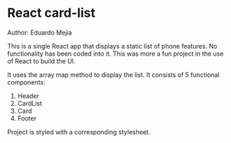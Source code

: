 # React card-list

Author: Eduardo Mejia

This is a single React app that displays a static list of phone features. No functionality has been coded into it. This was more a fun project in the use of React to build the UI.

It uses the array map method to display the list. It consists of 5 functional components:

1.  Header
2.  CardList
3.  Card
4.  Footer

Project is styled with a corresponding stylesheet.
